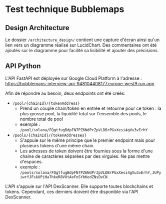 # Test technique Bubblemaps

## Design Architecture

Le dossier `/architecture_design/` contient une capture d'écran ainsi qu'un lien vers un diagramme réalisé sur LucidChart. Des commentaires ont été ajoutés sur le diagramme pour facilité sa lisibilité et ajouter des précisions.

## API Python

L'API FastAPI est déployée sur Google Cloud Platform à l'adresse : https://bubblemaps-interview-api-948104408177.europe-west9.run.app  
  
Afin de répondre au besoin, deux endpoints ont été créés:  
* `/pool/{chainId}/{tokenAddress}`
    - Prend un couple chain/token en entrée et retourne pour ce token : la plus grosse pool, la liquidité total sur l'ensemble des pools, le nombre total de pool
    - exemple : `/pool/solana/FQgtfugBdpFN7PZ6NdPrZpVLDBrPGxXesi4gVu3vErhY`
* `/pools/{chainId}/{tokenAddresses}`
    - S'appuie sur le même principe que le premier endpoint mais pour plusieurs tokens d'une même chain.
    - Les adresses de token doivent être fournies sous la forme d'une chaine de caractères séparées par des virgules. Ne pas mettre d'espaces.  
    - exemple : `/pools/solana/FQgtfugBdpFN7PZ6NdPrZpVLDBrPGxXesi4gVu3vErhY,JUPyiwrYJFskUPiHa7hkeR8VUtAeFoSYbKedZNsDvCN`


L'API s'appuie sur l'API DexScanner. Elle supporte toutes blockchains et tokens. Cependant, ces derniers doivent être disponible via l'API DexScanner.
